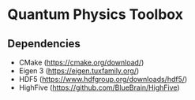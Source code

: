 # Quantum Physics Toolbox

## Dependencies

- CMake (https://cmake.org/download/)
- Eigen 3 (https://eigen.tuxfamily.org/)
- HDF5 (https://www.hdfgroup.org/downloads/hdf5/)
- HighFive (https://github.com/BlueBrain/HighFive)

